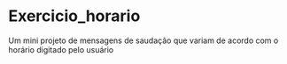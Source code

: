 # Exercicio_horario

Um mini projeto de mensagens de saudação que variam de acordo com o horário digitado pelo usuário
